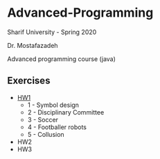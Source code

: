# Advanced-Programming

Sharif University  - Spring 2020 

Dr. Mostafazadeh

Advanced programming course (java)

## Exercises
  -  [HW1](https://github.com/saaz742/Advanced-Programming/blob/main/Exercises/HW1/%D8%AA%D9%85%D8%B1%DB%8C%D9%86%20%D8%A7%D9%88%D9%84.pdf)
      - 1 - Symbol design
      - 2 - Disciplinary Committee
      - 3 - Soccer
      - 4 - Footballer robots
      - 5 - Collusion
  - HW2
  - HW3   
